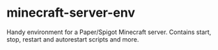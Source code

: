 # minecraft-server-env
Handy environment for a Paper/Spigot Minecraft server. Contains start, stop, restart and autorestart scripts and more.
